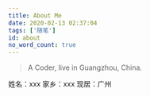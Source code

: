 ```yaml
---
title: About Me
date: 2020-02-13 02:37:04
tags: ['随笔']
id: about
no_word_count: true
---
```


> A Coder, live in Guangzhou, China.


姓名：xxx
家乡：xxx
现居：广州